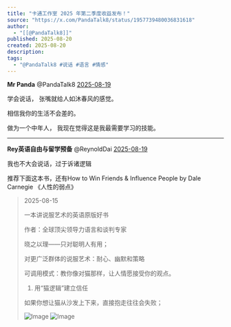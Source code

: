 ```yaml
---
title: "卡通工作室 2025 年第二季度收益发布！"
source: "https://x.com/PandaTalk8/status/1957739480036831618"
author:
  - "[[@PandaTalk8]]"
published: 2025-08-20
created: 2025-08-20
description:
tags:
  - "@PandaTalk8 #说话 #语言 #情感"
---
```

**Mr Panda** @PandaTalk8 [2025-08-19](https://x.com/PandaTalk8/status/1957739480036831618)

学会说话， 张嘴就给人如沐春风的感觉。

相信我你的生活不会差的。

做为一个中年人， 我现在觉得这是我最需要学习的技能。

---

**Rey英语自由与留学预备** @ReynoldDai [2025-08-19](https://x.com/ReynoldDai/status/1957788050337169534)

我也不大会说话，过于诉诸逻辑

推荐下面这本书，还有How to Win Friends & Influence People by Dale Carnegie 《人性的弱点》

> 2025-08-15
> 
> 一本讲说服艺术的英语原版好书
> 
> 作者：全球顶尖领导力语言和谈判专家
> 
> 晓之以理——只对聪明人有用；
> 
> 对更广泛群体的说服艺术：耐心、幽默和策略
> 
> 可调用模式：教你像对猫那样，让人情愿接受你的观点。
> 
> 1) 用“猫逻辑”建立信任
> 
> 如果你想让猫从沙发上下来，直接抱走往往会失败；
> 
> ![Image](https://pbs.twimg.com/media/Gyt1m8caYAAzQqK?format=jpg&name=large) ![Image](https://pbs.twimg.com/media/GyXx-gna4AUmpN2?format=jpg&name=large)
